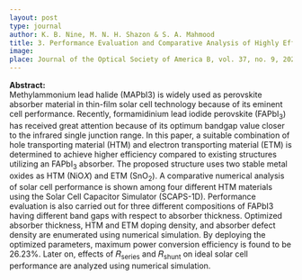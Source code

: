 ```yaml
---
layout: post
type: journal
author: K. B. Nine, M. N. H. Shazon & S. A. Mahmood
title: 3. Performance Evaluation and Comparative Analysis of Highly Efficient FAPbI3 Based Perovskite Solar Cell
image: 
place: Journal of the Optical Society of America B, vol. 37, no. 9, 2020
---
```


**Abstract:**<br>
Methylammonium lead halide (MAPbI3) is widely used as perovskite absorber material in thin-film solar cell technology because of its eminent cell performance. Recently, formamidinium lead iodide perovskite (FAPbI<sub>3</sub>) has received great attention because of its optimum bandgap value closer to the infrared single junction range. In this paper, a suitable combination of hole transporting material (HTM) and electron transporting material (ETM) is determined to achieve higher efficiency compared to existing structures utilizing an FAPbI<sub>3</sub> absorber. The proposed structure uses two stable metal oxides as HTM (NiO𝑋) and ETM (SnO<sub>2</sub>). A comparative numerical analysis of solar cell performance is shown among four different HTM materials using the Solar Cell Capacitor Simulator (SCAPS-1D). Performance evaluation is also carried out for three different compositions of FAPbI3 having different band gaps with respect to absorber thickness. Optimized absorber thickness, HTM and ETM doping density, and absorber defect density are enumerated using numerical simulation. By deploying the optimized parameters, maximum power conversion efficiency is found to be 26.23%. Later on, effects of 𝑅<sub>series</sub> and 𝑅<sub>shunt</sub> on ideal solar cell performance are analyzed using numerical simulation.